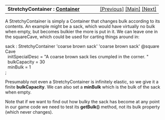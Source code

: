 ---
---
<table width="100%" data-border="0" data-cellspacing="0"
data-cellpadding="3" data-bgcolor="#C0C0C0">
<colgroup>
<col style="width: 50%" />
<col style="width: 50%" />
</colgroup>
<tbody>
<tr>
<td style="text-align: left;"><strong>StretchyContainer : <a
href="container.html">Container</a><br />
</strong></td>
<td style="text-align: right;"><a href="dispenser.html">[Previous]</a> <a
href="generalintroduction.html">[Main]</a> <a
href="spaceoverlay.html">[Next]</a></td>
</tr>
</tbody>
</table>

  
A StretchyContainer is simply a Container that changes bulk according to
its contents. An example might be a sack, which would have virtually no
bulk when empty, but becomes bulkier the more is put in it. We can leave
one in the squareCave, which could be used for carting things around
in:  
  
sack : StretchyContainer 'coarse brown sack' 'coarse brown sack' @squareCave  
  initSpecialDesc = "A coarse brown sack lies crumpled in the corner. "  
  bulkCapacity = 30  
  minBulk = 1  
;  
  
Presumably not even a StretchyContainer is infinitely elastic, so we
give it a finite **bulkCapacity**. We can also set a **minBulk** which
is the bulk of the sack when empty.  
  
Note that if we want to find out how bulky the sack has become at any
point in our game code we need to test its **getBulk()** method, not its
bulk property (which never changes).  
